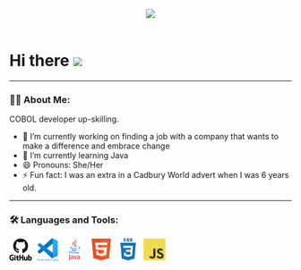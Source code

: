 <div id="header" align="center">
  <img 
    src="https://media.giphy.com/media/v1.Y2lkPTc5MGI3NjExMm5vMWlwbm9hbXFlZGhncTcwN3BzNWplY2o3d2JwYzAyMGYwd2gxYyZlcD12MV9pbnRlcm5hbF9naWZfYnlfaWQmY3Q9Zw/hpXdHPfFI5wTABdDx9/giphy.gif" 
    width="300"
  />
</div>
<div id="header" align="center">
  <img src="https://komarev.com/ghpvc/?username=mandarussell&style=flat-square&color=blue" alt=""/>
</div>
<h1>
  Hi there
  <img src="https://media.giphy.com/media/hvRJCLFzcasrR4ia7z/giphy.gif" width="30px"/>
</h1>

---

### :woman_technologist: About Me:

COBOL developer up-skilling.

- 🔭 I’m currently working on finding a job with a company that wants to make a difference and embrace change
- 🌱 I’m currently learning Java
- 😄 Pronouns: She/Her
- ⚡ Fun fact: I was an extra in a Cadbury World advert when I was 6 years old.

---

### :hammer_and_wrench: Languages and Tools:

<div>
  <img src="https://github.com/devicons/devicon/blob/master/icons/github/github-original-wordmark.svg" title="Github" alt="Github" width="40" height="40"/>&nbsp;
  <img src=" https://github.com/devicons/devicon/blob/master/icons/vscode/vscode-original-wordmark.svg" title="Visual Studio Code" alt="VS Code" width="40" height="40"/>&nbsp;
  <img src="https://github.com/devicons/devicon/blob/master/icons/java/java-original-wordmark.svg" title="Java" alt="Java" width="40" height="40"/>&nbsp;
  <img src="https://github.com/devicons/devicon/blob/master/icons/html5/html5-original.svg" title="HTML5" alt="HTML" width="40" height="40"/>&nbsp;
  <img src="https://github.com/devicons/devicon/blob/master/icons/css3/css3-plain-wordmark.svg"  title="CSS3" alt="CSS" width="40" height="40"/>&nbsp;
  <img src="https://github.com/devicons/devicon/blob/master/icons/javascript/javascript-original.svg" title="JavaScript" alt="JavaScript" width="40" height="40"/>&nbsp;
</div>
